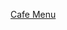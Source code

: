 [Cafe Menu](https://htmlpreview.github.io/?https://raw.githubusercontent.com/kudos2Shef/Responsive-Web-Design/main/project2/index.html)
